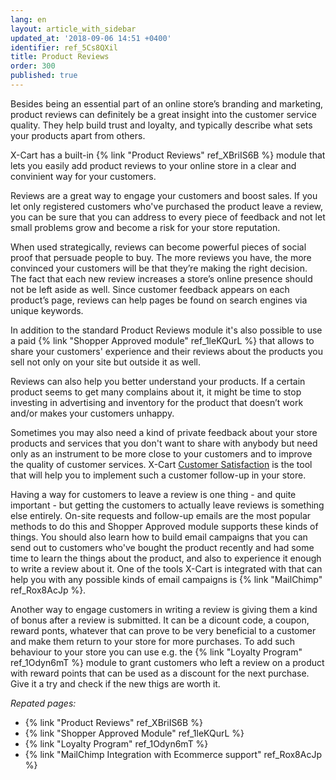 ```yaml
---
lang: en
layout: article_with_sidebar
updated_at: '2018-09-06 14:51 +0400'
identifier: ref_5Cs8QXil
title: Product Reviews
order: 300
published: true
---
```

Besides being an essential part of an online store’s branding and marketing, product reviews can definitely be a great insight into the customer service quality. They help build trust and loyalty, and typically describe what sets your products apart from others.

X-Cart has a built-in {% link "Product Reviews" ref_XBriIS6B %} module that lets you easily add product reviews to your online store in a clear and convinient way for your customers. 

Reviews are a great way to engage your customers and boost sales. If you let only registered customers who've purchased the product leave a review, you can be sure that you can address to every piece of feedback and not let small problems grow and become a risk for your store reputation.

When used strategically, reviews can become powerful pieces of social proof that persuade people to buy. The more reviews you have, the more convinced your customers will be that they’re making the right decision. The fact that each new review increases a store’s online presence should not be left aside as well. Since customer feedback appears on each product’s page, reviews can help pages be found on search engines via unique keywords.

In addition to the standard Product Reviews module it's also possible to use a paid {% link "Shopper Approved module" ref_1leKQurL %} that allows to share your customers' experience and their reviews about the products you sell not only on your site but outside it as well.

Reviews can also help you better understand your products. If a certain product seems to get many complains about it, it might be time to stop investing in advertising and inventory for the product that doesn’t work and/or makes your customers unhappy. 

Sometimes you may also need a kind of private feedback about your store products and services that you don't want to share with anybody but need only as an instrument to be more close to your customers and to improve the quality of customer services. X-Cart [Customer Satisfaction](https://market.x-cart.com/addons/customer-satisfaction.html "Product Reviews") is the tool that will help you to implement such a customer follow-up in your store. 

Having a way for customers to leave a review is one thing - and quite important - but getting the customers to actually leave reviews is something else entirely. On-site requests and follow-up emails are the most popular methods to do this and Shopper Approved module supports these kinds of things. You should also learn how to build email campaigns that you can send out to customers who've bought the product recently and had some time to learn the things about the product, and also to experience it enough to write a review about it. One of the tools X-Cart is integrated with that can help you with any possible kinds of email campaigns is {% link "MailChimp" ref_Rox8AcJp %}.

Another way to engage customers in writing a review is giving them a kind of bonus after a review is submitted. It can be a dicount code, a coupon, reward ponts, whatever that can prove to be very beneficial to a customer and make them return to your store for more purchases. To add such behaviour to your store you can use e.g. the {% link "Loyalty Program" ref_1Odyn6mT %} module to grant customers who left a review on a product with reward points that can be used as a discount for the next purchase. Give it a try and check if the new thigs are worth it.

_Repated pages:_

* {% link "Product Reviews" ref_XBriIS6B %}
* {% link "Shopper Approved Module" ref_1leKQurL %}
* {% link "Loyalty Program" ref_1Odyn6mT %}
* {% link "MailChimp Integration with Ecommerce support" ref_Rox8AcJp %}
